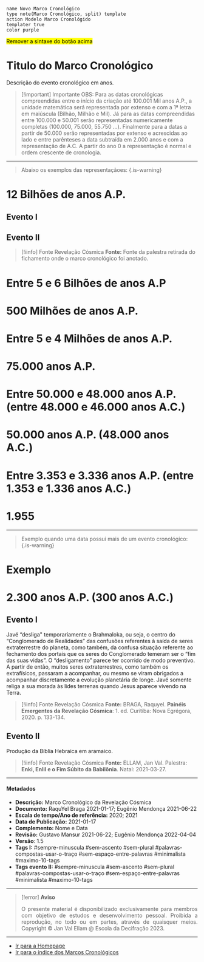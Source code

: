 ```button
name Novo Marco Cronológico
type note(Marco Cronológico, split) template
action Modelo Marco Cronológido
templater true
color purple
```

<Mark>Remover a sintaxe do botão acima</Mark>

# Titulo do Marco Cronológico 

Descrição do evento cronológico em anos. 

> [!important] Importante
> OBS: Para as datas cronológicas compreendidas entre o início da criação até 100.001 Mil anos A.P., a unidade matemática será representada por extenso e com a 1ª letra em maiúscula (Bilhão, Milhão e Mil). Já para as datas compreendidas entre 100.000 e 50.001 serão representadas numericamente completas (100.000, 75.000, 55.750 ...). Finalmente para a datas a partir de 50.000 serão representadas por extenso e acrescidas ao lado e entre parênteses a data subtraída em 2.000 anos e com a representação de A.C. A partir do ano 0 a representação é normal e ordem crescente de cronologia.


_____

> Abaixo os exemplos das representaçãoes: {.is-warning}

# 12 Bilhões de anos A.P.
## Evento I
## Evento II

>[!iinfo] Fonte Revelação Cósmica
>**Fonte:** Fonte da palestra retirada do fichamento onde o marco cronológico foi anotado. 

# Entre 5 e 6 Bilhões de anos A.P

# 500 Milhões de anos A.P.

# Entre 5 e 4 Milhões de anos A.P.

# 75.000 anos A.P.

# Entre 50.000 e 48.000 anos A.P. (entre 48.000 e 46.000 anos A.C.)

# 50.000 anos A.P. (48.000 anos A.C.)

# Entre 3.353 e 3.336 anos A.P. (entre 1.353 e 1.336 anos A.C.)

# 1.955 

----

> Exemplo quando uma data possui mais de um evento cronológico: {.is-warning}

# Exemplo

# 2.300 anos A.P. (300 anos A.C.)
## Evento I

Javé “desliga" temporariamente o Brahmaloka, ou seja, o centro do “Conglomerado de Realidades” das confusões referentes à saída de seres extraterrestre do planeta, como também, da confusa situação referente ao fechamento dos portais que os seres do Conglomerado temeram ser o “fim das suas vidas”. O “desligamento” parece ter ocorrido de modo preventivo. A partir de então, muitos seres extraterrestres, como também os extrafísicos, passaram a acompanhar, ou mesmo se viram obrigados a acompanhar discretamente a evolução planetária de longe. Javé somente religa a sua morada às lides terrenas quando Jesus aparece vivendo na Terra.

>[!iinfo] Fonte Revelação Cósmica
>**Fonte:** BRAGA, Raquyel. **Painéis Emergentes da Revelação Cósmica**: 1. ed. Curitiba: Nova Egrégora, 2020. p. 133-134. 

## Evento II

Produção da Bíblia Hebraica em aramaico.

>[!iinfo] Fonte Revelação Cósmica
>**Fonte:** ELLAM, Jan Val. Palestra: **Enki, Enlil e o Fim Súbito da Babilônia**. Natal: 2021-03-27. 

---
#### Metadados

- **Descrição:** Marco Cronológico da Revelação Cósmica
- **Documento:** RaquYel Braga 2021-01-17; Eugênio Mendonça 2021-06-22
- **Escala de tempo/Ano de referência:** 2020; 2021
- **Data de Publicação:** 2021-01-17
- **Complemento:** Nome e Data 
- **Revisão:** Gustavo Mansur 2021-06-22; Eugênio Mendonça 2022-04-04
- **Versão**: 1.5 
- **Tags I:** #sempre-minuscula #sem-ascento #sem-plural #palavras-compostas-usar-o-traço #sem-espaço-entre-palavras #minimalista #maximo-10-tags
- **Tags evento II:** #sempre-minuscula #sem-ascento #sem-plural #palavras-compostas-usar-o-traço #sem-espaço-entre-palavras #minimalista #maximo-10-tags

---
> [!error] **Aviso**
> <p align="justify">O presente material é disponibilizado exclusivamente para membros com objetivo de estudos e desenvolvimento pessoal. Proibida a reprodução, no todo ou em partes, através de quaisquer meios. Copyright © Jan Val Ellam @ Escola da Decifração 2023. </p>

---
- [Ir para a Homepage](Homepage.canvas)
- [Ir para o índice dos Marcos Cronológicos](ÍNDICE%20DOS%20MARCOS%20CRONOLÓGICOS.canvas)

